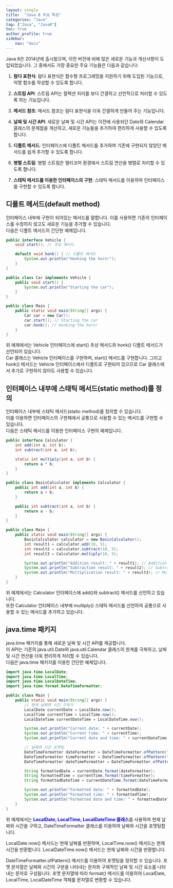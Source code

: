 ```yaml
---
layout: single
title:  "Java 8 주요 특징"
categories: "Java"
tag: ["Java", "Java8"]
toc: true
author_profile: true
sidebar:
    nav: "docs"
---
```



Java 8은 2014년에 출시됬으며, 이전 버전에 비해 많은 새로운 기능과 개선사항이 도입되었습니다. 그 중에서도 가장 중요한 주요 기능들은 다음과 같습니다: 

1. **람다 표현식**: 람다 표현식은 함수형 프로그래밍을 지원하기 위해 도입된 기능으로, 익명 함수를 작성할 수 있도록 합니다.

2. **스트림 API**: 스트림 API는 컬렉션 처리를 보다 간결하고 선언적으로 처리할 수 있도록 하는 기능입니다.

3. **메서드 참조**: 메서드 참조는 람다 표현식을 더욱 간결하게 만들어 주는 기능입니다.

4. **날짜 및 시간 API**: 새로운 날짜 및 시간 API는 이전에 사용되던 Date와 Calendar 클래스의 문제점을 개선하고, 새로운 기능들을 추가하여 편리하게 사용할 수 있도록 합니다.

5. **디폴트 메서드**: 인터페이스에 디폴트 메서드를 추가하여 기존에 구현되지 않았던 메서드를 쉽게 추가할 수 있도록 합니다.

6. **병렬 스트림**: 병렬 스트림은 멀티코어 환경에서 스트림 연산을 병렬로 처리할 수 있도록 합니다.

7. **스태틱 메서드를 이용한 인터페이스의 구현**: 스태틱 메서드를 이용하여 인터페이스를 구현할 수 있도록 합니다.


## 디폴트 메서드(default method)
인터페이스 내부에 구현이 되어있는 메서드를 말합니다. 이를 사용하면 기존의 인터페이스를 수정하지 않고도 새로운 기능을 추가할 수 있습니다.  
다음은 디폴트 메서드의 간단한 예제입니다.

```java
public interface Vehicle {
    void start(); // 추상 메서드

    default void honk() { // 디폴트 메서드
        System.out.println("Honking the horn!");
    }
}

public class Car implements Vehicle {
    public void start() {
        System.out.println("Starting the car");
    }
}

public class Main {
    public static void main(String[] args) {
        Car car = new Car();
        car.start(); // Starting the car
        car.honk(); // Honking the horn!
    }
}
```
위 예제에서는 Vehicle 인터페이스에 start() 추상 메서드와 honk() 디폴트 메서드가 선언되어 있습니다.  
Car 클래스는 Vehicle 인터페이스를 구현하며, start() 메서드를 구현합니다. 그리고 honk() 메서드는 Vehicle 인터페이스에서 디폴트로 구현되어 있으므로 Car 클래스에서 추가로 구현하지 않아도 사용할 수 있습니다.

## 인터페이스 내부에 스태틱 메서드(static method)를 정의
인터페이스 내부에 스태틱 메서드(static method)를 정의할 수 있습니다.  
이를 이용하면 인터페이스의 구현체에서 공통으로 사용할 수 있는 메서드를 구현할 수 있습니다.  
다음은 스태틱 메서드를 이용한 인터페이스 구현의 예제입니다.
```java
public interface Calculator {
    int add(int a, int b);
    int subtract(int a, int b);

    static int multiply(int a, int b) {
        return a * b;
    }
}

public class BasicCalculator implements Calculator {
    public int add(int a, int b) {
        return a + b;
    }

    public int subtract(int a, int b) {
        return a - b;
    }
}

public class Main {
    public static void main(String[] args) {
        BasicCalculator calculator = new BasicCalculator();
        int result1 = calculator.add(10, 5);
        int result2 = calculator.subtract(10, 5);
        int result3 = Calculator.multiply(10, 5);

        System.out.println("Addition result: " + result1); // Addition result: 15
        System.out.println("Subtraction result: " + result2); // Subtraction result: 5
        System.out.println("Multiplication result: " + result3); // Multiplication result: 50
    }
}
```
위 예제에서는 Calculator 인터페이스에 add()와 subtract() 메서드를 선언하고 있습니다.  
또한 Calculator 인터페이스 내부에 multiply() 스태틱 메서드를 선언하여 공통으로 사용할 수 있는 메서드를 추가하고 있습니다.

## java.time 패키지
java.time 패키지를 통해 새로운 날짜 및 시간 API를 제공합니다.  
이 API는 기존의 java.util.Date와 java.util.Calendar 클래스의 한계를 극복하고, 날짜 및 시간 연산을 더욱 편리하게 처리할 수 있습니다.  
다음은 java.time 패키지를 이용한 간단한 예제입니다.
```java
import java.time.LocalDate;
import java.time.LocalTime;
import java.time.LocalDateTime;
import java.time.format.DateTimeFormatter;

public class Main {
    public static void main(String[] args) {
        // 현재 날짜와 시간 구하기
        LocalDate currentDate = LocalDate.now();
        LocalTime currentTime = LocalTime.now();
        LocalDateTime currentDateTime = LocalDateTime.now();

        System.out.println("Current date: " + currentDate);
        System.out.println("Current time: " + currentTime);
        System.out.println("Current date and time: " + currentDateTime);

        // 날짜와 시간 포맷팅
        DateTimeFormatter dateFormatter = DateTimeFormatter.ofPattern("yyyy-MM-dd");
        DateTimeFormatter timeFormatter = DateTimeFormatter.ofPattern("HH:mm:ss");
        DateTimeFormatter dateTimeFormatter = DateTimeFormatter.ofPattern("yyyy-MM-dd HH:mm:ss");

        String formattedDate = currentDate.format(dateFormatter);
        String formattedTime = currentTime.format(timeFormatter);
        String formattedDateTime = currentDateTime.format(dateTimeFormatter);

        System.out.println("Formatted date: " + formattedDate);
        System.out.println("Formatted time: " + formattedTime);
        System.out.println("Formatted date and time: " + formattedDateTime);
    }
}
```
위 예제에서는 <span style="color:blue">**LocalDate, LocalTime, LocalDateTime 클래스**</span>를 사용하여 현재 날짜와 시간을 구하고, DateTimeFormatter 클래스를 이용하여 날짜와 시간을 포맷팅합니다.

LocalDate.now() 메서드는 현재 날짜를 반환하며, LocalTime.now() 메서드는 현재 시간을 반환합니다. LocalDateTime.now() 메서드는 현재 날짜와 시간을 반환합니다.

DateTimeFormatter.ofPattern() 메서드를 이용하여 포맷팅을 정의할 수 있습니다. 포맷 문자열은 날짜와 시간의 구분을 나타내는 문자와 구체적인 날짜 및 시간 요소를 나타내는 문자로 구성됩니다. 포맷 문자열에 따라 format() 메서드를 이용하여 LocalDate, LocalTime, LocalDateTime 객체를 문자열로 변환할 수 있습니다.